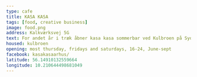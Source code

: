 ```yaml
---
type: cafe
title: KASA KASA
tags: [food, creative business]
image: food.png
address: Kalkværksvej 5G
text: For andet år i træk åbner kasa kasa sommerbar ved Kulbroen på Sydhavnen.
housed: kulbroen
opening: most thursday, fridays and saturdays, 16-24, June-sept
facebook: kasakasaarhus/
latitude: 56.14910132559664
longitude: 10.210644498681049
---
```

